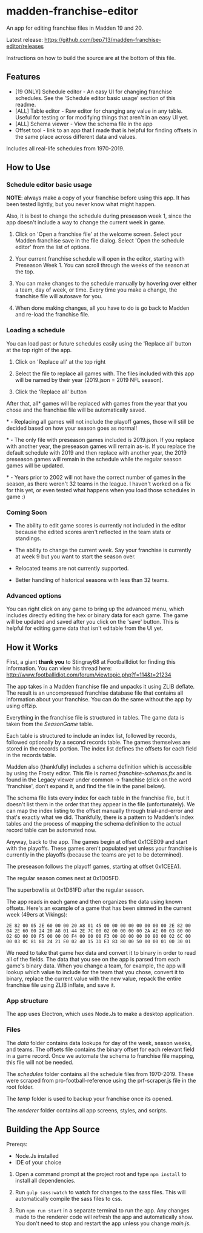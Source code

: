 # madden-franchise-editor

An app for editing franchise files in Madden 19 and 20. 

Latest release: https://github.com/bep713/madden-franchise-editor/releases 

Instructions on how to build the source are at the bottom of this file.

## Features
- [19 ONLY] Schedule editor - An easy UI for changing franchise schedules. See the 'Schedule editor basic usage' section of this readme.
- [ALL] Table editor - Raw editor for changing any value in any table. Useful for testing or for modifying things that aren't in an easy UI yet.
- [ALL] Schema viewer - View the schema file in the app
- Offset tool - link to an app that I made that is helpful for finding offsets in the same place across different data and values.


Includes all real-life schedules from 1970-2019.

## How to Use

### Schedule editor basic usage
**NOTE**: always make a copy of your franchise before using this app. It has been tested lightly, but you never know what might happen.

Also, it is best to change the schedule during preseason week 1, since the app doesn't include a way to change the current week in game.

1. Click on 'Open a franchise file' at the welcome screen. Select your Madden franchise save in the file dialog. Select 'Open the schedule editor' from the list of options.

1. Your current franchise schedule will open in the editor, starting with Preseason Week 1. You can scroll through the weeks of the season at the top.

1. You can make changes to the schedule manually by hovering over either a team, day of week, or time. Every time you make a change, the franchise file will autosave for you.

1. When done making changes, all you have to do is go back to Madden and re-load the franchise file.

### Loading a schedule
You can load past or future schedules easily using the 'Replace all' button at the top right of the app.

1. Click on 'Replace all' at the top right

1. Select the file to replace all games with. The files included with this app will be named by their year (2019.json = 2019 NFL season).

1. Click the 'Replace all' button

After that, all* games will be replaced with games from the year that you chose and the franchise file will be automatically saved.

\* - Replacing all games will not include the playoff games, those will still be decided based on how your season goes as normal!

\* - The only file with preseason games included is 2019.json. If you replace with another year, the preseason games will remain as-is. If you replace the default schedule with 2019 and then replace with another year, the 2019 preseason games will remain in the schedule while the regular season games will be updated.

\* - Years prior to 2002 will not have the correct number of games in the season, as there weren't 32 teams in the league. I haven't worked on a fix for this yet, or even tested what happens when you load those schedules in game :)

### Coming Soon
- The ability to edit game scores is currently not included in the editor because the edited scores aren't reflected in the team stats or standings.

- The ability to change the current week. Say your franchise is currently at week 9 but you want to start the season over.

- Relocated teams are not currently supported.

- Better handling of historical seasons with less than 32 teams.

### Advanced options
You can right click on any game to bring up the advanced menu, which includes directly editing the hex or binary data for each game. The game will be updated and saved after you click on the 'save' button. This is helpful for editing game data that isn't editable from the UI yet.

## How it Works
First, a giant **thank you** to Stingray68 at FootballIdiot for finding this information. You can view his thread here: http://www.footballidiot.com/forum/viewtopic.php?f=114&t=21234

The app takes in a Madden franchise file and unpacks it using ZLIB deflate. The result is an uncompressed franchise database file that contains all information about your franchise. You can do the same without the app by using offzip.

Everything in the franchise file is structured in tables. The game data is taken from the *SeasonGame* table.

Each table is structured to include an index list, followed by records, followed optionally by a second records table. The games themselves are stored in the records portion. The index list defines the offsets for each field in the records table.

Madden also (thankfully) includes a schema definition which is accessible by using the Frosty editor. This file is named *franchise-schemas.ftx* and is found in the Legacy viewer under common -> franchise (click on the word 'franchise', don't expand it, and find the file in the panel below).

The schema file lists every index for each table in the franchise file, but it doesn't list them in the order that they appear in the file (unfortunately). We can map the index listing to the offset manually through trial-and-error and that's exactly what we did. Thankfully, there is a pattern to Madden's index tables and the process of mapping the schema definition to the actual record table can be automated now.

Anyway, back to the app. The games begin at offset 0x1CEB09 and start with the playoffs. These games aren't populated yet unless your franchise is currently in the playoffs (because the teams are yet to be determined). 

The preseason follows the playoff games, starting at offset 0x1CEEA1.

The regular season comes next at 0x1D05FD.

The superbowl is at 0x1D61FD after the regular season.

The app reads in each game and then organizes the data using known offsets. Here's an example of a game that has been simmed in the current week (49ers at Vikings):

    2E 82 00 05 2E 60 00 00 20 A8 01 45 00 00 00 00 00 00 00 00 2E 82 00 04 2E 60 00 24 20 A8 01 44 2E 7C 00 02 00 00 00 00 2A AE 00 03 80 00 02 6D 00 00 F5 00 00 00 F4 00 00 00 F3 00 80 00 00 00 80 00 02 6C 00 00 03 0C 81 80 24 21 E0 02 40 15 31 E3 83 80 00 50 00 00 01 00 30 01

We need to take that game hex data and convert it to binary in order to read all of the fields. The data that you see on the app is parsed from each game's binary data. When you change a team, for example, the app will lookup which value to include for the team that you chose, convert it to binary, replace the current value with the new value, repack the entire franchise file using ZLIB inflate, and save it.

### App structure
The app uses Electron, which uses Node.Js to make a desktop application.

### Files
The *data* folder contains data lookups for day of the week, season weeks, and teams. The offsets file contains the binary offset for each relevant field in a game record. Once we automate the schema to franchise file mapping, this file will not be needed.

The *schedules* folder contains all the schedule files from 1970-2019. These were scraped from pro-football-reference using the prf-scraper.js file in the root folder.

The *temp* folder is used to backup your franchise once its opened.

The *renderer* folder contains all app screens, styles, and scripts.

## Building the App Source
Prereqs:
- Node.Js installed
- IDE of your choice

1. Open a command prompt at the project root and type `npm install` to install all dependencies.

1. Run `gulp sass:watch` to watch for changes to the sass files. This will automatically compile the sass files to css.

1. Run `npm run start` in a separate terminal to run the app. Any changes made to the renderer code will refresh the app and automatically show. You don't need to stop and restart the app unless you change *main.js*.
